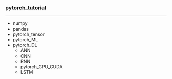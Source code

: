 ### pytorch_tutorial
---
- numpy
- pandas
- pytorch_tensor
- pytorch_ML
- pytorch_DL   
   - ANN
   - CNN
   - RNN
   - pytorch_GPU_CUDA
   - LSTM
